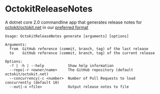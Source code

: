 # OctokitReleaseNotes

A dotnet core 2.0 commandline app that generates release notes for [octokit/octokit.net](https://github.com/octokit/octokit.net) in our [preferred format](https://github.com/octokit/octokit.net/releases)

```
Usage: OctokitReleaseNotes generate [arguments] [options]

Arguments:
  from  GitHub reference (commit, branch, tag) of the last release
  to    GitHub reference (commit, branch, tag) of the current release

Options:
  -? | -h | --help           Show help information
  --repo|-r <owner/name>     The GitHub repository (default octokit/octokit.net)
  --concurrency|-c <number>  Number of Pull Requests to load concurrently (default 10)
  --out|-o <file>            Output release notes to file
```
